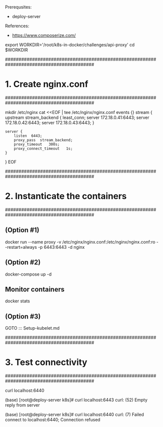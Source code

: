 Prerequsites:
- deploy-server

References:
- https://www.composerize.com/

export WORKDIR='/root/k8s-in-docker/challenges/api-proxy'
cd $WORKDIR

#########################################################################################
# 1. Create nginx.conf
#########################################################################################

mkdir /etc/nginx
cat <<EOF | tee /etc/nginx/nginx.conf
events {}
stream {
    upstream stream_backend {
        least_conn;
        server 172.18.0.41:6443;
        server 172.18.0.42:6443;
        server 172.18.0.43:6443;
    }

    server {
        listen  6443;
        proxy_pass  stream_backend;
        proxy_timeout   300s;
        proxy_connect_timeout   1s;
    }
}
EOF

#########################################################################################
# 2. Instanticate the containers
#########################################################################################

## (Option #1)
docker run --name proxy -v /etc/nginx/nginx.conf:/etc/nginx/nginx.conf:ro --restart=always -p 6443:6443 -d nginx

## (Option #2)
docker-compose up -d

## Monitor containers
docker stats

## (Option #3)
GOTO ::: Setup-kubelet.md


#########################################################################################
# 3. Test connectivity
#########################################################################################

curl localhost:6440

(base) [root@deploy-server k8s]# curl localhost:6443
curl: (52) Empty reply from server

(base) [root@deploy-server k8s]# curl localhost:6440
curl: (7) Failed connect to localhost:6440; Connection refused